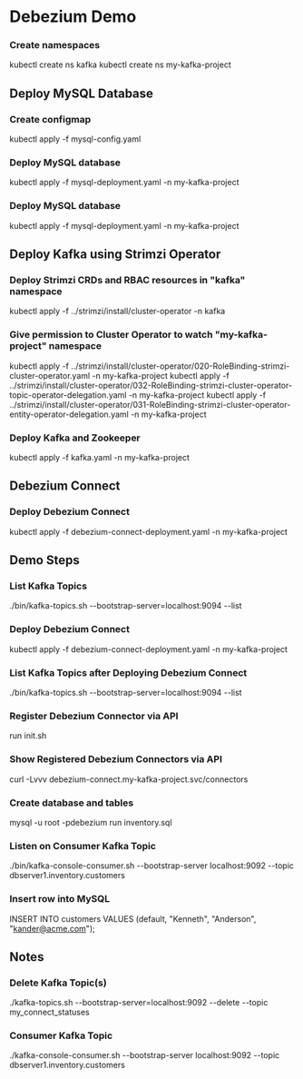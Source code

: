 # Debezium Demo
### Create namespaces
kubectl create ns kafka
kubectl create ns my-kafka-project

## Deploy MySQL Database
### Create configmap
kubectl apply -f mysql-config.yaml

### Deploy MySQL database
kubectl apply -f mysql-deployment.yaml -n my-kafka-project

### Deploy MySQL database
kubectl apply -f mysql-deployment.yaml -n my-kafka-project


## Deploy Kafka using Strimzi Operator
### Deploy Strimzi CRDs and RBAC resources in "kafka" namespace
kubectl apply -f ../strimzi/install/cluster-operator -n kafka

### Give permission to Cluster Operator to watch "my-kafka-project" namespace
kubectl apply -f ../strimzi/install/cluster-operator/020-RoleBinding-strimzi-cluster-operator.yaml -n my-kafka-project
kubectl apply -f ../strimzi/install/cluster-operator/032-RoleBinding-strimzi-cluster-operator-topic-operator-delegation.yaml -n my-kafka-project
kubectl apply -f ../strimzi/install/cluster-operator/031-RoleBinding-strimzi-cluster-operator-entity-operator-delegation.yaml -n my-kafka-project

### Deploy Kafka and Zookeeper
kubectl apply -f kafka.yaml -n my-kafka-project


## Debezium Connect
### Deploy Debezium Connect
kubectl apply -f debezium-connect-deployment.yaml -n my-kafka-project



## Demo Steps
### List Kafka Topics
./bin/kafka-topics.sh --bootstrap-server=localhost:9094 --list

### Deploy Debezium Connect
kubectl apply -f debezium-connect-deployment.yaml -n my-kafka-project

### List Kafka Topics after Deploying Debezium Connect
./bin/kafka-topics.sh --bootstrap-server=localhost:9094 --list

### Register Debezium Connector via API
run init.sh

### Show Registered Debezium Connectors via API
curl -Lvvv debezium-connect.my-kafka-project.svc/connectors

### Create database and tables
mysql -u root -pdebezium
run inventory.sql

### Listen on Consumer Kafka Topic
./bin/kafka-console-consumer.sh  --bootstrap-server localhost:9092 --topic dbserver1.inventory.customers

### Insert row into MySQL
INSERT INTO customers VALUES (default, "Kenneth", "Anderson", "kander@acme.com");


## Notes
### Delete Kafka Topic(s)
./kafka-topics.sh --bootstrap-server=localhost:9092 --delete --topic my_connect_statuses

### Consumer Kafka Topic
./kafka-console-consumer.sh  --bootstrap-server localhost:9092 --topic dbserver1.inventory.customers


